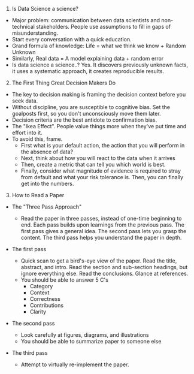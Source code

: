 1. Is Data Science a science?
- Major problem: communication between data scientists and non-technical stakeholders. People use assumptions to fill in gaps of misunderstanding.
- Start every conversation with a quick education.
- Grand formula of knowledge: Life = what we think we know + Random Unknown
- Similarly, Real data = A model explaining data + random error
- Is data science a science..? Yes. It discovers previously unknown facts, it uses a systematic approach, it creates reproducible results.

2. The First Thing Great Decision Makers Do
- The key to decision making is framing the decision context before you seek data.
- Without discipline, you are susceptible to cognitive bias. Set the goalposts first, so you don't unconsciously move them later.
- Decision criteria are the best antidote to confirmation bias.
- The "Ikea Effect". People value things more when they've put time and effort into it.
- To avoid this, frame. 
    - First what is your default action, the action that you will perform in the absence of data?
    - Next, think about how you will react to the data when it arrives
    - Then, create a metric that can tell you which world is best.
    - Finally, consider what magnitude of evidence is required to stray from default and what your risk tolerance is. Then, you can finally get into the numbers.

3. How to Read a Paper
- The "Three Pass Approach"
    - Read the paper in three passes, instead of one-time beginning to end. Each pass builds upon learnings from the previous pass. The first pass gives a general idea. The second pass lets you grasp the content. The third pass helps you understand the paper in depth.
- The first pass
    - Quick scan to get a bird's-eye view of the paper. Read the title, abstract, and intro. Read the section and sub-section headings, but ignore everything else. Read the conclusions. Glance at references.
    - You should be able to answer 5 C's
        - Category
        - Context
        - Correctness
        - Contributions
        - Clarity

- The second pass
    - Look carefully at figures, diagrams, and illustrations
    - You should be able to summarize paper to someone else

- The third pass
    - Attempt to virtually re-implement the paper.